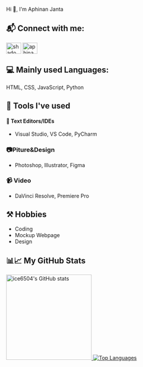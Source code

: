 Hi 👋,
I'm Aphinan Janta


## 📬 Connect with me:
<a href="https://www.facebook.com/Aphinan6504/" target="_blank"><img align="center" src="https://raw.githubusercontent.com/rahuldkjain/github-profile-readme-generator/master/src/images/icons/Social/facebook.svg" alt="shadowtak" height="30" width="40" /></a>
<a href="https://instagram.com/aphinan6504" target="_blank"><img align="center" src="https://raw.githubusercontent.com/rahuldkjain/github-profile-readme-generator/master/src/images/icons/Social/instagram.svg" alt="aphinan6504" height="30" width="40" /></a>
</p>

## 💻 Mainly used Languages:
HTML, CSS, JavaScript, Python 

## 🧰 Tools I've used
#### 📑 Text Editors/IDEs
- Visual Studio, VS Code, PyCharm
### 📷Piture&Design
- Photoshop, Illustrator, Figma
### 📹 Video
- DaVinci Resolve, Premiere Pro

## ⚒ Hobbies
- Coding
- Mockup Webpage
- Design


## 📊📈 My GitHub Stats
                  
<a href="http://www.github.com/ice6504">
    <img src="https://github-readme-stats.vercel.app/api?username=ice6504&theme=github_dark" alt="ice6504's GitHub stats" height="230" />
</a>

<a href="https://github.com/ice6504" align="left">
    <img src="https://github-readme-stats.vercel.app/api/top-langs/?username=ice6504&theme=github_dark" alt="Top Languages" />
</a>

